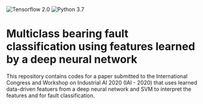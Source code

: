 ![Tensorflow 2.0](https://img.shields.io/badge/Tensorflow-2.0-success.svg)
![Python 3.7](https://img.shields.io/badge/Python-3.7-blue.svg)
# Multiclass bearing fault classification using features learned by a deep neural network

This repository contains codes for a paper submitted to the International Congress and Workshop on Industrial AI 2020 (IAI - 2020) that uses learned data-driven featuers from a deep neural network and SVM to interpret the features and for fault classification. 
